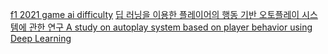 [f1 2021 game ai difficulty](https://simracingsetup.com/f1-2021-game/f1-2021-realistic-ai-difficulty/)
[딥 러닝을 이용한 플레이어의 행동 기반 오토플레이 시스템에 관한 연구 A study on autoplay system based on player behavior using Deep Learning
](https://scienceon.kisti.re.kr/srch/selectPORSrchArticle.do?cn=DIKO0015374342&dbt=DIKO)
